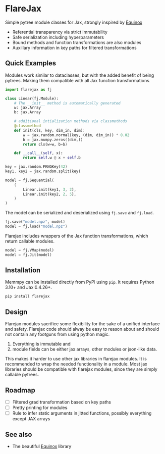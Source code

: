 # FlareJax
Simple pytree module classes for Jax, strongly inspired by [Equinox](https://github.com/patrick-kidger/equinox)
- Referential transparency via strict immutability
- Safe serialization including hyperparameters
- Bound methods and function transformations are also modules
- Auxillary information in key paths for filtered transformations

## Quick Examples
Modules work similar to dataclasses, but with the added benefit of being pytrees. Making them compatible with all Jax function transformations.
```python
import flarejax as fj

class Linear(fj.Module):
    # The __init__ method is automatically generated
    w: jax.Array
    b: jax.Array

    # additional intialization methods via classmethods
    @classmethod
    def init(cls, key, dim_in, dim):
        w = jax.random.normal(key, (dim, dim_in)) * 0.02
        b = jax.numpy.zeros((dim,))
        return cls(w=w, b=b)

    def __call__(self, x):
        return self.w @ x + self.b

key = jax.random.PRNGKey(42)
key1, key2 = jax.random.split(key)

model = fj.Sequential(
    (
        Linear.init(key1, 3, 2),
        Linear.init(key2, 2, 5),
    )
)
```

The model can be serialized and deserialized using `fj.save` and `fj.load`.
```python
fj.save("model.npz", model)
model = fj.load("model.npz")
```

Flarejax includes wrappers of the Jax function transformations, which return callable modules.
```python
model = fj.VMap(model)
model = fj.Jit(model)
```

## Installation
Memmpy can be installed directly from PyPI using `pip`. It requires Python 3.10+ and Jax 0.4.26+.
```bash
pip install flarejax
```

## Design
Flarejax modules sacrifice some flexibility for the sake of a unified interface and safety. Flarejax code should alway be easy to reason about and should not contain any footguns from using python magic.
1. Everything is immutable and 
2. module fields can be either jax arrays, other modules or json-like data.

This makes it harder to use other jax libraries in flarejax modules. It is recommended to wrap the needed functionality in a module.
Most jax libraries should be compatible with flarejax modules, since they are simply callable pytrees.

## Roadmap
- [ ] Filtered grad transformation based on key paths
- [ ] Pretty printing for modules
- [ ] Rule to infer static arguments in jitted functions, possibly everything except JAX arrays

## See also
- The beautiful [Equinox](https://github.com/patrick-kidger/equinox) library
